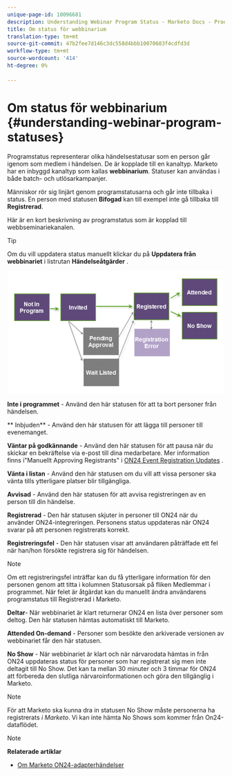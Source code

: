 ```yaml
---
unique-page-id: 10096681
description: Understanding Webinar Program Status - Marketo Docs - Produktdokumentation
title: Om status för webbinarium
translation-type: tm+mt
source-git-commit: 47b2fee7d146c3dc558d4bbb10070683f4cdfd3d
workflow-type: tm+mt
source-wordcount: '414'
ht-degree: 0%

---
```



# Om status för webbinarium {#understanding-webinar-program-statuses}

Programstatus representerar olika händelsestatusar som en person går igenom som medlem i händelsen. De är kopplade till en kanaltyp. Marketo har en inbyggd kanaltyp som kallas **webbinarium**. Statuser kan användas i både batch- och utlösarkampanjer.

Människor rör sig linjärt genom programstatusarna och går inte tillbaka i status. En person med statusen **Bifogad** kan till exempel inte gå tillbaka till **Registrerad**.

Här är en kort beskrivning av programstatus som är kopplad till webbseminariekanalen.

>[!TIP]
>
>Om du vill uppdatera status manuellt klickar du på **Uppdatera från webbinariet** i listrutan **Händelseåtgärder** .

![](assets/image2015-12-17-13-3a52-3a39.png)

**Inte i programmet** - Använd den här statusen för att ta bort personer från händelsen.

** Inbjuden** - Använd den här statusen för att lägga till personer till evenemanget.

**Väntar på godkännande** - Använd den här statusen för att pausa när du skickar en bekräftelse via e-post till dina medarbetare. Mer information finns i&quot;Manuellt Approving Registrants&quot; i [ON24 Event Registration Updates](on24-event-registration-updates.md) .

**Vänta i listan** - Använd den här statusen om du vill att vissa personer ska vänta tills ytterligare platser blir tillgängliga.

**Avvisad** - Använd den här statusen för att avvisa registreringen av en person till din händelse.

**Registrerad** - Den här statusen skjuter in personer till ON24 när du använder ON24-integreringen. Personens status uppdateras när ON24 svarar på att personen registrerats korrekt.

**Registreringsfel** - Den här statusen visar att användaren påträffade ett fel när han/hon försökte registrera sig för händelsen.

>[!NOTE]
>
>Om ett registreringsfel inträffar kan du få ytterligare information för den personen genom att titta i kolumnen Statusorsak på fliken Medlemmar i programmet. När felet är åtgärdat kan du manuellt ändra användarens programstatus till Registrerad i Marketo.

**Deltar**- När webbinariet är klart returnerar ON24 en lista över personer som deltog. Den här statusen hämtas automatiskt till Marketo.

**Attended On-demand** - Personer som besökte den arkiverade versionen av webbinariet får den här statusen.

**No Show** - När webbinariet är klart och när närvarodata hämtas in från ON24 uppdateras status för personer som har registrerat sig men inte deltagit till No Show. Det kan ta mellan 30 minuter och 3 timmar för ON24 att förbereda den slutliga närvaroinformationen och göra den tillgänglig i Marketo.

>[!NOTE]
>
>För att Marketo ska kunna dra in statusen No Show måste personerna ha registrerats *i Marketo*. Vi kan inte hämta No Shows som kommer från On24-dataflödet.

>[!NOTE]
>
>**Relaterade artiklar**
>
>* [Om Marketo ON24-adapterhändelser](understanding-marketo-on24-adapter-events.md)

>




